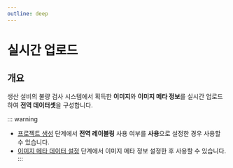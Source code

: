 ```yaml
---
outline: deep
---
```


# 실시간 업로드


## 개요
생산 설비의 불량 검사 시스템에서 획득한 **이미지**와 **이미지 메타 정보**를 실시간 업로드하여 **전역 데이터셋**을 구성합니다.  

::: warning
- [프로젝트 생성](./project-create) 단계에서 **전역 레이블링** 사용 여부를 **사용**으로 설정한 경우 사용할 수 있습니다.
- [이미지 메타 데이터 설정](./project-settings-image-meta) 단계에서 이미지 메타 정보 설정한 후 사용할 수 있습니다.
:::

